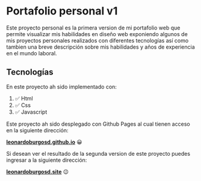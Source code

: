# Portafolio personal v1
 Este proyecto personal es la primera version de mi portafolio web que permite visualizar mis habilidades en diseño web exponiendo algunos de mis proyectos personales realizados con diferentes tecnologías así como tambien una breve descripción sobre mis habilidades y años de experiencia en el mundo laboral.
 
## Tecnologías
En este proyecto ah sido implementado con:

1. :white_check_mark: Html 
2. :white_check_mark: Css 
3. :white_check_mark: Javascript 

Este proyecto ah sido desplegado con Github Pages al cual tienen acceso en la siguiente dirección:
 
  **[leonardoburgosd.github.io](https://leonardoburgosd.github.io)** :grinning:
  
Si desean ver el resultado de la segunda version de este proyecto puedes ingresar a la siguiente dirección: 

  **[leonardoburgosd.site](https://leonardoburgosd.site)** :wink:
